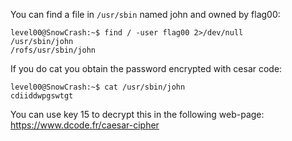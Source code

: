 You can find a file in `/usr/sbin` named john and owned by flag00:

``` shell
level00@SnowCrash:~$ find / -user flag00 2>/dev/null 
/usr/sbin/john
/rofs/usr/sbin/john
```

If you do cat you obtain the password encrypted with cesar code:

``` shell
level00@SnowCrash:~$ cat /usr/sbin/john
cdiiddwpgswtgt
```

You can use key 15 to decrypt this in the following web-page: https://www.dcode.fr/caesar-cipher
